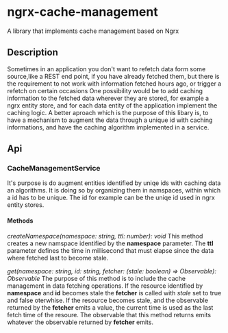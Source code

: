 # ngrx-cache-management
A library that implements cache management based on Ngrx

## Description
Sometimes in an application you don't want to refetch data form some source,like a REST end point, if you have already fetched them, but there is the requirement
to not work with information fetched hours ago, or trigger a refetch on certain occasions 
One possibility would be to add caching information to the fetched data wherever they are stored, for example a ngrx entity store, and for each data entity of the
application implement the caching logic.
A better aproach which is the purpose of this libary is, to have a mechanism to augment the data through a unique id with caching informations, and have the
caching algorithm implemented in a service.

## Api

### CacheManagementService
It's purpose is do augment entities identified by uniqe ids with caching data an algorithms. It is doing so by organizing them in namspaces, within which a id 
has to be unique. The id for example can be the uniqe id used in ngrx entity stores.

#### Methods

*createNamespace(namespace: string, ttl: number): void*
This method creates a new namspace identified by the **namespace** parameter. The **ttl** parameter defines the time in millisecond that must elapse since the
data where fetched last to become stale.

*get<T>(namespace: string, id: string, fetcher: (stale: boolean) => Observable<T>): Observable<T>*
The purpose of this method is to include the cache management in data fetching operations.
If the resource identified by **namespace** and **id** becomes stale the **fetcher** is called with *stale* set to true and false oterwhise.
If the resource becomes stale, and the observable returned by the **fetcher** emits a value, the current time is used as the last fetch time of
the resoure. The observable that this method returns emits whatever the observable returned by **fetcher** emits.
